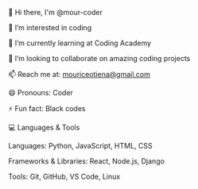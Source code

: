 
👋 Hi there, I'm @mour-coder

👀 I’m interested in coding

🌱 I’m currently learning at Coding Academy

💞️ I’m looking to collaborate on amazing coding projects

📫 Reach me at: mouriceotiena@gmail.com

😄 Pronouns: Coder

⚡ Fun fact: Black codes


💻 Languages & Tools

Languages: Python, JavaScript, HTML, CSS

Frameworks & Libraries: React, Node.js, Django

Tools: Git, GitHub, VS Code, Linux
<!---
mour-coder/mour-coder is a ✨ special ✨ repository because its `README.md` (this file) appears on your GitHub profile.
You can click the Preview link to take a look at your changes.
--->
